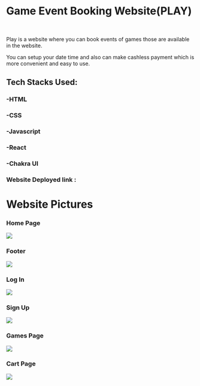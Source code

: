 <h1>Game Event Booking Website(PLAY)</h1>
</br>
<p>Play is a website where you can book events of games those are available in the website.</p>
<p>You can setup your date time and also can make cashless payment which is more convenient and easy to use.</p>

<h2>Tech Stacks Used:</h2>
<h3>-HTML</h3>
<h3>-CSS</h3>
<h3>-Javascript</h3>
<h3>-React</h3>
<h3>-Chakra UI</h3>

<h3>Website Deployed link : </h3>

<h1>Website Pictures</h1>

<h3>Home Page</h3>
<img src="https://user-images.githubusercontent.com/104006364/219479461-5d3d29ba-28fc-496a-b348-520f89e0fd59.png"/>
<h3>Footer</h3>
<img src="https://user-images.githubusercontent.com/104006364/219479513-d7c35587-e953-4249-8855-04ee63bf22ce.png"/>
<h3>Log In</h3>
<img src="https://user-images.githubusercontent.com/104006364/219479537-023b05b1-c22e-4513-982f-c19592b2e031.png"/>
<h3>Sign Up</h3>
<img src="https://user-images.githubusercontent.com/104006364/219479574-6acfbceb-a275-49de-9fd0-ec8219305e01.png"/>
<h3>Games Page</h3>
<img src="https://user-images.githubusercontent.com/104006364/219479586-44b9ecb1-4473-4a48-93ed-48fbfd58b069.png"/>
<h3>Cart Page</h3>
<img src="https://user-images.githubusercontent.com/104006364/219479600-f7d26c07-f837-4cc7-8c21-a777714edcb6.png"/>
